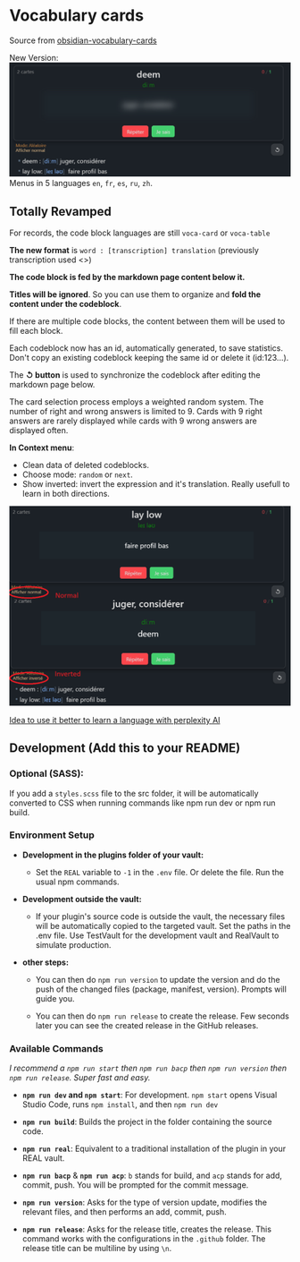 # Vocabulary cards

Source from [obsidian-vocabulary-cards](https://github.com/meniam/obsidian-vocabulary-cards)  

New Version:  
![alt text](assets/blured.png)
Menus in 5 languages `en`, `fr`, `es`, `ru`, `zh`.

## Totally Revamped
For records, the code block languages  are still `voca-card` or `voca-table` 
   
**The new format** is `word : [transcription] translation` (previously transcription used <>) 
  
**The code block is fed by the markdown page content below it.** 
    
**Titles will be ignored**. So you can use them to organize and **fold the content under the codeblock**.
  
If there are multiple code blocks, the content between them will be used to fill each block.  
  
Each codeblock now has an id, automatically generated, to save statistics. Don't copy an existing codeblock keeping the same id or delete it (id:123...).

The **↺ button** is used to synchronize the codeblock after editing the markdown page below.  


The card selection process employs a weighted random system. The number of right and wrong answers is limited to 9. Cards with 9 right answers are rarely displayed while cards with 9 wrong answers are displayed often.

**In Context menu**: 
- Clean data of deleted codeblocks.  
- Choose mode: `random` or `next`.  
- Show inverted: invert the expression and it's translation. Really usefull to learn in both directions.

 ![alt text](assets/invert.png)

[Idea to use it better to learn a language with perplexity AI](<assets/Idea to use it better to learn a language.md>)  
  
  
## Development (Add this to your README)
  
### Optional (SASS):
If you add a `styles.scss` file to the src folder, it will be automatically converted to CSS when running commands like npm run dev or npm run build.   
  
### Environment Setup
  
- **Development in the plugins folder of your vault:**
  - Set the `REAL` variable to `-1` in the `.env` file. Or delete the file. Run the usual npm commands.

- **Development outside the vault:**
  - If your plugin's source code is outside the vault, the necessary files will be automatically copied to the targeted vault. Set the paths in the .env file. Use TestVault for the development vault and RealVault to simulate production.  
  
- **other steps:**   
  - You can then do `npm run version` to update the version and do the push of the changed files (package, manifest, version). Prompts will guide you.  
  
  - You can then do `npm run release` to create the release. Few seconds later you can see the created release in the GitHub releases.  

### Available Commands
  
*I recommend a `npm run start` then `npm run bacp` then `npm run version` then `npm run release`. Super fast and easy.*  
  
- **`npm run dev` and `npm start`**: For development. 
  `npm start` opens Visual Studio Code, runs `npm install`, and then `npm run dev`  
  
- **`npm run build`**: Builds the project in the folder containing the source code.  
  
- **`npm run real`**: Equivalent to a traditional installation of the plugin in your REAL vault.  
  
- **`npm run bacp`** & **`npm run acp`**: `b` stands for build, and `acp` stands for add, commit, push. You will be prompted for the commit message. 
  
- **`npm run version`**: Asks for the type of version update, modifies the relevant files, and then performs an add, commit, push.  
  
- **`npm run release`**: Asks for the release title, creates the release. This command works with the configurations in the `.github` folder. The release title can be multiline by using `\n`.
